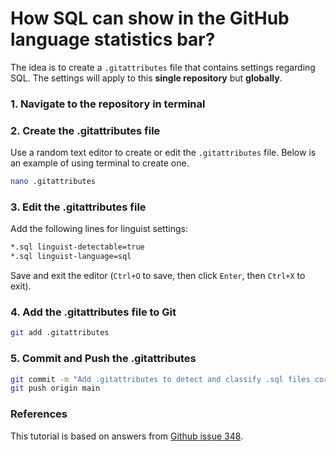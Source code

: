 
# How SQL can show in the GitHub language statistics bar?

The idea is to create a `.gitattributes` file that contains settings regarding SQL.
The settings will apply to this **single repository** but **globally**.

### 1. Navigate to the repository in terminal

### 2. Create the .gitattributes file
Use a random text editor to create or edit the `.gitattributes` file. Below is an example of using terminal to create one.

```bash
nano .gitattributes
```

### 3. Edit the .gitattributes file

Add the following lines for linguist settings:

```bash
*.sql linguist-detectable=true
*.sql linguist-language=sql
```
Save and exit the editor (`Ctrl+O` to save, then click `Enter`, then `Ctrl+X` to exit).

### 4. Add the .gitattributes file to Git
```bash
git add .gitattributes
```

### 5. Commit and Push the .gitattributes
```bash
git commit -m "Add .gitattributes to detect and classify .sql files correctly"
git push origin main
```


### References
This tutorial is based on answers from [Github issue 348](https://github.com/github/markup/issues/348).
